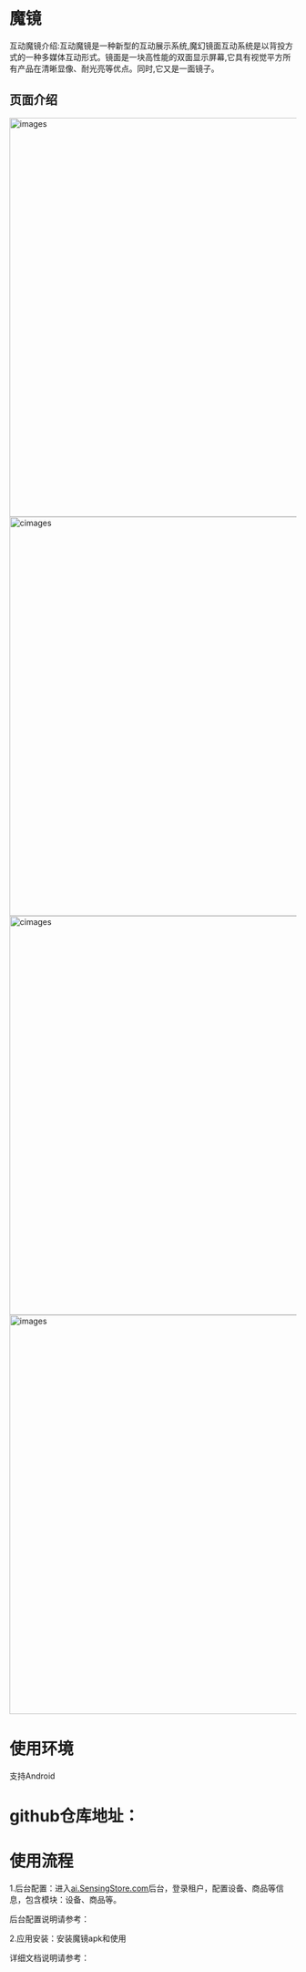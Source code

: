 # 魔镜
互动魔镜介绍:互动魔镜是一种新型的互动展示系统,魔幻镜面互动系统是以背投方式的一种多媒体互动形式。镜面是一块高性能的双面显示屏幕,它具有视觉平方所有产品在清晰显像、耐光亮等优点。同时,它又是一面镜子。

## 页面介绍

<img style="width:700px" class="right" src="https://sensingstore.oss-cn-shanghai.aliyuncs.com/Troncell/Knowledge/Docs/Mirror/images/1.png" alt="images" />

<img style="width:700px" class="right" src="https://sensingstore.oss-cn-shanghai.aliyuncs.com/Troncell/Knowledge/Docs/Mirror/images/2.png" alt="cimages" />

<img style="width:700px" class="right" src="https://sensingstore.oss-cn-shanghai.aliyuncs.com/Troncell/Knowledge/Docs/Mirror/images/3.png" alt="cimages" />

<img style="width:700px" class="right" src="https://sensingstore.oss-cn-shanghai.aliyuncs.com/Troncell/Knowledge/Docs/Mirror/images/4.png" alt="images" />


# 使用环境
支持Android

# github仓库地址：



# 使用流程
1.后台配置：进入[ai.SensingStore.com](https://ai.sensingstore.com/)后台，登录租户，配置设备、商品等信息，包含模块：设备、商品等。
   
   后台配置说明请参考：

2.应用安装：安装魔镜apk和使用

 详细文档说明请参考：


